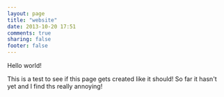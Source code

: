 ```yaml
---
layout: page
title: "website"
date: 2013-10-20 17:51
comments: true
sharing: false
footer: false
---
```


Hello world!

This is a test to see if this page gets created like it should!  So
far it hasn't yet and I find ths really annoying!
